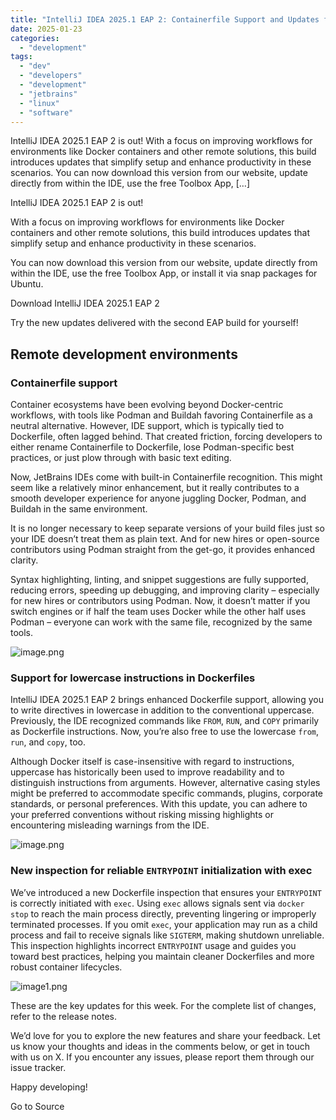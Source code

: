 ```yaml
---
title: "IntelliJ IDEA 2025.1 EAP 2: Containerfile Support and Updates for Dockerfiles"
date: 2025-01-23
categories: 
  - "development"
tags: 
  - "dev"
  - "developers"
  - "development"
  - "jetbrains"
  - "linux"
  - "software"
---
```


IntelliJ IDEA 2025.1 EAP 2 is out! With a focus on improving workflows for environments like Docker containers and other remote solutions, this build introduces updates that simplify setup and enhance productivity in these scenarios. You can now download this version from our website, update directly from within the IDE, use the free Toolbox App, \[…\]

IntelliJ IDEA 2025.1 EAP 2 is out!  
  
With a focus on improving workflows for environments like Docker containers and other remote solutions, this build introduces updates that simplify setup and enhance productivity in these scenarios.

You can now download this version from our website, update directly from within the IDE, use the free Toolbox App, or install it via snap packages for Ubuntu. 

Download IntelliJ IDEA 2025.1 EAP 2

Try the new updates delivered with the second EAP build for yourself! 

## Remote development environments 

### Containerfile support 

Container ecosystems have been evolving beyond Docker-centric workflows, with tools like Podman and Buildah favoring Containerfile as a neutral alternative. However, IDE support, which is typically tied to Dockerfile, often lagged behind. That created friction, forcing developers to either rename Containerfile to Dockerfile, lose Podman-specific best practices, or just plow through with basic text editing. 

Now, JetBrains IDEs come with built-in Containerfile recognition. This might seem like a relatively minor enhancement, but it really contributes to a smooth developer experience for anyone juggling Docker, Podman, and Buildah in the same environment.

It is no longer necessary to keep separate versions of your build files just so your IDE doesn’t treat them as plain text. And for new hires or open-source contributors using Podman straight from the get-go, it provides enhanced clarity.

Syntax highlighting, linting, and snippet suggestions are fully supported, reducing errors, speeding up debugging, and improving clarity – especially for new hires or contributors using Podman. Now, it doesn’t matter if you switch engines or if half the team uses Docker while the other half uses Podman – everyone can work with the same file, recognized by the same tools.

![image.png](https://lh7-rt.googleusercontent.com/docsz/AD_4nXfOPB05M_qJxC8Zxv-0AwdRIRx1NQa_3u5oELJ4miKnEXWs7fs6Y2GGRBbLUQM7lOikq_RjgZ-eIrDWAD4PAAj8PP-XtouH4PGdVij4om6B5WaQezNYN6qjS0gy55KL9WbRkDTfdA?key=W3y1-U-bXo4mtQ_gY7TGf7nc)

### Support for lowercase instructions in Dockerfiles 

IntelliJ IDEA 2025.1 EAP 2 brings enhanced Dockerfile support, allowing you to write directives in lowercase in addition to the conventional uppercase. Previously, the IDE recognized commands like `FROM`, `RUN`, and `COPY` primarily as Dockerfile instructions. Now, you’re also free to use the lowercase `from`, `run`, and `copy`, too.

Although Docker itself is case-insensitive with regard to instructions, uppercase has historically been used to improve readability and to distinguish instructions from arguments. However, alternative casing styles might be preferred to accommodate specific commands, plugins, corporate standards, or personal preferences. With this update, you can adhere to your preferred conventions without risking missing highlights or encountering misleading warnings from the IDE.

![image.png](https://lh7-rt.googleusercontent.com/docsz/AD_4nXfZLAC84YXFVcLGtALThkrEo5omPUz_kfz8ijnR8UWo5ceyxQt80ijTLdb4UEXG5f9_wRrL22ZhB96Pra8OG5h0-AUNOic_ICLbSmLIzkrE7cdTKJ_CPPwRC-HOfwbkcSW_zSCd?key=W3y1-U-bXo4mtQ_gY7TGf7nc)

### New inspection for reliable `ENTRYPOINT` initialization with exec

We’ve introduced a new Dockerfile inspection that ensures your `ENTRYPOINT` is correctly initiated with `exec`. Using `exec` allows signals sent via `docker stop` to reach the main process directly, preventing lingering or improperly terminated processes. If you omit `exec`, your application may run as a child process and fail to receive signals like `SIGTERM`, making shutdown unreliable. This inspection highlights incorrect `ENTRYPOINT` usage and guides you toward best practices, helping you maintain cleaner Dockerfiles and more robust container lifecycles.

![image1.png](https://lh7-rt.googleusercontent.com/docsz/AD_4nXfLwUkTZQmg3eBuqu7Ujbhjkzh9_-wxKxlLssfyum8ERUAG2G6cY-cIRwsSZY1bQG-PSfw0uAwGhykJD5-OQfC80uSMRfFpdCw995TfiZsBvErPWic5KUiq-dX8Dbzg9pB7fyu7?key=W3y1-U-bXo4mtQ_gY7TGf7nc)

These are the key updates for this week. For the complete list of changes, refer to the release notes.

We’d love for you to explore the new features and share your feedback. Let us know your thoughts and ideas in the comments below, or get in touch with us on X. If you encounter any issues, please report them through our issue tracker.

Happy developing!

Go to Source
